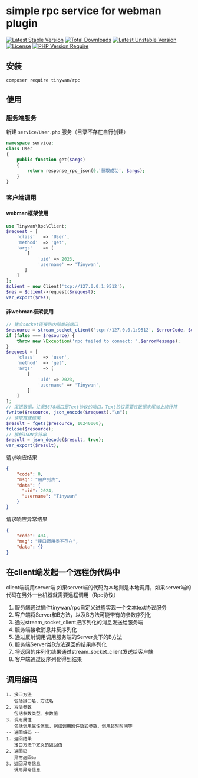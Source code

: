 # simple rpc service for webman plugin

[![Latest Stable Version](http://poser.pugx.org/tinywan/rpc/v)](https://packagist.org/packages/tinywan/rpc) 
[![Total Downloads](http://poser.pugx.org/tinywan/rpc/downloads)](https://packagist.org/packages/tinywan/rpc) 
[![Latest Unstable Version](http://poser.pugx.org/tinywan/rpc/v/unstable)](https://packagist.org/packages/tinywan/rpc) 
[![License](http://poser.pugx.org/tinywan/rpc/license)](https://packagist.org/packages/tinywan/rpc)
[![PHP Version Require](http://poser.pugx.org/tinywan/rpc/require/php)](https://packagist.org/packages/tinywan/rpc)

## 安装

```shell
composer require tinywan/rpc
```

## 使用

### 服务端服务

新建 `service/User.php` 服务（目录不存在自行创建）
```php
namespace service;
class User
{
    public function get($args)
    {
        return response_rpc_json(0,'获取成功', $args);
    }
}
```
### 客户端调用

#### webman框架使用
```php
use Tinywan\Rpc\Client;
$request = [
    'class'   => 'User',
    'method'  => 'get',
    'args'    => [
        [
            'uid' => 2023,
            'username' => 'Tinywan',
       ]
    ]
];
$client = new Client('tcp://127.0.0.1:9512');
$res = $client->request($request);
var_export($res);
```

#### 非webman框架使用

```php
// 建立socket连接到内部推送端口
$resource = stream_socket_client('tcp://127.0.0.1:9512', $errorCode, $errorMessage);
if (false === $resource) {
    throw new \Exception('rpc failed to connect: '.$errorMessage);
}
$request = [
    'class'   => 'user',
    'method'  => 'get',
    'args'    => [
        [
            'uid' => 2023,
            'username' => 'Tinywan',
        ]
    ]
];
// 发送数据，注意5678端口是Text协议的端口，Text协议需要在数据末尾加上换行符
fwrite($resource, json_encode($request)."\n"); 
// 读取推送结果
$result = fgets($resource, 10240000);
fclose($resource);
// 解析JSON字符串
$result = json_decode($result, true);
var_export($result);
```

请求响应结果
```json
{
    "code": 0,
    "msg": "用户列表",
    "data": {
      "uid": 2024,
      "username": "Tinywan"
    }
}
```

请求响应异常结果
```json
{
    "code": 404,
    "msg": "接口调用类不存在",
    "data": {}
}
```

## 在client端发起一个远程伪代码中

client端调用server端 如果server端的代码为本地则是本地调用，如果server端的代码在另外一台机器就需要远程调用（Rpc协议）

1. 服务端通过插件tinywan/rpc自定义进程实现一个文本text协议服务
2. 客户端将Server和B方法，以及B方法可能带有的参数序列化
3. 通过stream_socket_client把序列化的消息发送给服务端
4. 服务端接收消息并反序列化
5. 通过反射调用调用服务端的Server类下的B方法
6. 服务端Server类B方法返回的结果序列化
7. 将返回的序列化结果通过stream_socket_client发送给客户端
8. 客户端通过反序列化得到结果

## 调用编码
```phpregexp
1. 接口方法  
   包括接口名、方法名  
2. 方法参数  
   包括参数类型、参数值  
3. 调用属性  
   包括调用属性信息，例如调用附件隐式参数、调用超时时间等  
-- 返回编码 --  
1. 返回结果  
   接口方法中定义的返回值  
2. 返回码  
   异常返回码  
3. 返回异常信息  
   调用异常信息  
```
